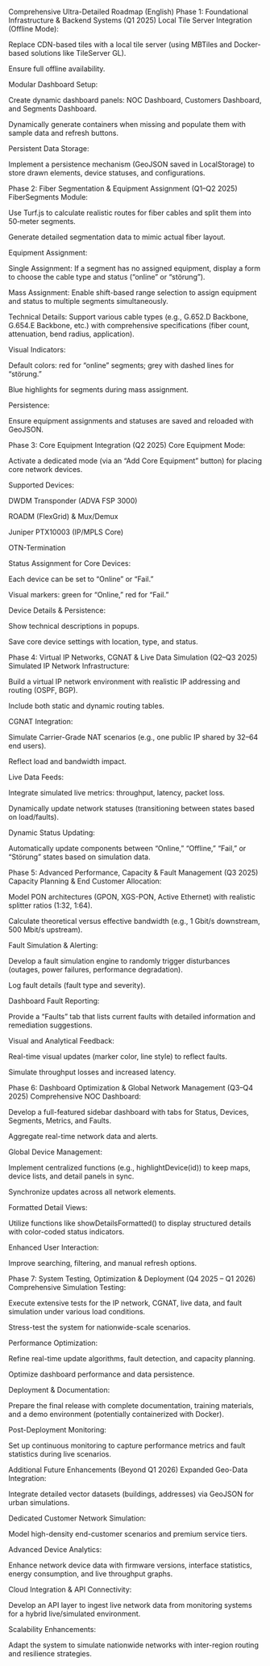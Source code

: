 Comprehensive Ultra-Detailed Roadmap (English)
Phase 1: Foundational Infrastructure & Backend Systems (Q1 2025)
Local Tile Server Integration (Offline Mode):

Replace CDN-based tiles with a local tile server (using MBTiles and Docker-based solutions like TileServer GL).

Ensure full offline availability.

Modular Dashboard Setup:

Create dynamic dashboard panels: NOC Dashboard, Customers Dashboard, and Segments Dashboard.

Dynamically generate containers when missing and populate them with sample data and refresh buttons.

Persistent Data Storage:

Implement a persistence mechanism (GeoJSON saved in LocalStorage) to store drawn elements, device statuses, and configurations.

Phase 2: Fiber Segmentation & Equipment Assignment (Q1–Q2 2025)
FiberSegments Module:

Use Turf.js to calculate realistic routes for fiber cables and split them into 50‑meter segments.

Generate detailed segmentation data to mimic actual fiber layout.

Equipment Assignment:

Single Assignment: If a segment has no assigned equipment, display a form to choose the cable type and status (“online” or “störung”).

Mass Assignment: Enable shift-based range selection to assign equipment and status to multiple segments simultaneously.

Technical Details: Support various cable types (e.g., G.652.D Backbone, G.654.E Backbone, etc.) with comprehensive specifications (fiber count, attenuation, bend radius, application).

Visual Indicators:

Default colors: red for “online” segments; grey with dashed lines for “störung.”

Blue highlights for segments during mass assignment.

Persistence:

Ensure equipment assignments and statuses are saved and reloaded with GeoJSON.

Phase 3: Core Equipment Integration (Q2 2025)
Core Equipment Mode:

Activate a dedicated mode (via an “Add Core Equipment” button) for placing core network devices.

Supported Devices:

DWDM Transponder (ADVA FSP 3000)

ROADM (FlexGrid) & Mux/Demux

Juniper PTX10003 (IP/MPLS Core)

OTN-Termination

Status Assignment for Core Devices:

Each device can be set to “Online” or “Fail.”

Visual markers: green for “Online,” red for “Fail.”

Device Details & Persistence:

Show technical descriptions in popups.

Save core device settings with location, type, and status.

Phase 4: Virtual IP Networks, CGNAT & Live Data Simulation (Q2–Q3 2025)
Simulated IP Network Infrastructure:

Build a virtual IP network environment with realistic IP addressing and routing (OSPF, BGP).

Include both static and dynamic routing tables.

CGNAT Integration:

Simulate Carrier-Grade NAT scenarios (e.g., one public IP shared by 32–64 end users).

Reflect load and bandwidth impact.

Live Data Feeds:

Integrate simulated live metrics: throughput, latency, packet loss.

Dynamically update network statuses (transitioning between states based on load/faults).

Dynamic Status Updating:

Automatically update components between “Online,” “Offline,” “Fail,” or “Störung” states based on simulation data.

Phase 5: Advanced Performance, Capacity & Fault Management (Q3 2025)
Capacity Planning & End Customer Allocation:

Model PON architectures (GPON, XGS-PON, Active Ethernet) with realistic splitter ratios (1:32, 1:64).

Calculate theoretical versus effective bandwidth (e.g., 1 Gbit/s downstream, 500 Mbit/s upstream).

Fault Simulation & Alerting:

Develop a fault simulation engine to randomly trigger disturbances (outages, power failures, performance degradation).

Log fault details (fault type and severity).

Dashboard Fault Reporting:

Provide a “Faults” tab that lists current faults with detailed information and remediation suggestions.

Visual and Analytical Feedback:

Real-time visual updates (marker color, line style) to reflect faults.

Simulate throughput losses and increased latency.

Phase 6: Dashboard Optimization & Global Network Management (Q3–Q4 2025)
Comprehensive NOC Dashboard:

Develop a full-featured sidebar dashboard with tabs for Status, Devices, Segments, Metrics, and Faults.

Aggregate real-time network data and alerts.

Global Device Management:

Implement centralized functions (e.g., highlightDevice(id)) to keep maps, device lists, and detail panels in sync.

Synchronize updates across all network elements.

Formatted Detail Views:

Utilize functions like showDetailsFormatted() to display structured details with color-coded status indicators.

Enhanced User Interaction:

Improve searching, filtering, and manual refresh options.

Phase 7: System Testing, Optimization & Deployment (Q4 2025 – Q1 2026)
Comprehensive Simulation Testing:

Execute extensive tests for the IP network, CGNAT, live data, and fault simulation under various load conditions.

Stress-test the system for nationwide-scale scenarios.

Performance Optimization:

Refine real-time update algorithms, fault detection, and capacity planning.

Optimize dashboard performance and data persistence.

Deployment & Documentation:

Prepare the final release with complete documentation, training materials, and a demo environment (potentially containerized with Docker).

Post-Deployment Monitoring:

Set up continuous monitoring to capture performance metrics and fault statistics during live scenarios.

Additional Future Enhancements (Beyond Q1 2026)
Expanded Geo-Data Integration:

Integrate detailed vector datasets (buildings, addresses) via GeoJSON for urban simulations.

Dedicated Customer Network Simulation:

Model high-density end-customer scenarios and premium service tiers.

Advanced Device Analytics:

Enhance network device data with firmware versions, interface statistics, energy consumption, and live throughput graphs.

Cloud Integration & API Connectivity:

Develop an API layer to ingest live network data from monitoring systems for a hybrid live/simulated environment.

Scalability Enhancements:

Adapt the system to simulate nationwide networks with inter-region routing and resilience strategies.